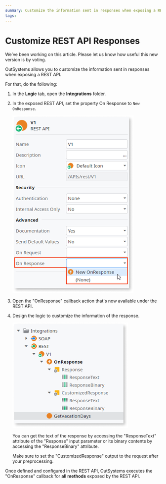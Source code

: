 ```yaml
---
summary: Customize the information sent in responses when exposing a REST API.
tags: 
---
```


# Customize REST API Responses

<div class="info" markdown="1">

We’ve been working on this article. Please let us know how useful this new version is by voting.

</div>

OutSystems allows you to customize the information sent in responses when exposing a REST API.

For that, do the following:

1. In the **Logic** tab, open the **Integrations** folder.

1. In the exposed REST API, set the property On Response to `New OnResponse`.

    ![REST API in Service Studio](images/ss-rest-expose-onresponse.png)

1. Open the "OnResponse" callback action that's now available under the REST API.

1. Design the logic to customize the information of the response.

    ![Input and output parameters of OnResponse callback](images/ss-rest-expose-onresponse-tree.png)

    You can get the text of the response by accessing the "ResponseText" attribute of the "Response" input parameter or its binary contents by accessing the "ResponseBinary" attribute.

    Make sure to set the "CustomizedResponse" output to the request after your preprocessing.

Once defined and configured in the REST API, OutSystems executes the "OnResponse" callback for **all methods** exposed by the REST API.
